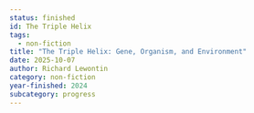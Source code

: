 ```yaml
---
status: finished
id: The Triple Helix
tags:
  - non-fiction
title: "The Triple Helix: Gene, Organism, and Environment"
date: 2025-10-07
author: Richard Lewontin
category: non-fiction
year-finished: 2024
subcategory: progress
---
```

